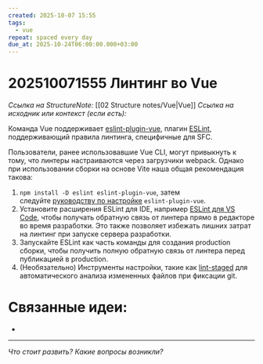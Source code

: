 ```yaml
---
created: 2025-10-07 15:55
tags:
  - vue
repeat: spaced every day
due_at: 2025-10-24T06:00:00.000+03:00
---
```

# 202510071555 Линтинг во Vue

*Ссылка на StructureNote:* [[02 Structure notes/Vue|Vue]]
*Ссылка на исходник или контекст (если есть):*

Команда Vue поддерживает [eslint-plugin-vue](https://github.com/vuejs/eslint-plugin-vue), плагин [ESLint](https://eslint.org/), поддерживающий правила линтинга, специфичные для SFC.

Пользователи, ранее использовавшие Vue CLI, могут привыкнуть к тому, что линтеры настраиваются через загрузчики webpack. Однако при использовании сборки на основе Vite наша общая рекомендация такова:

1. `npm install -D eslint eslint-plugin-vue`, затем следуйте [руководству по настройке](https://eslint.vuejs.org/user-guide/#usage) `eslint-plugin-vue`.
2. Установите расширения ESLint для IDE, например [ESLint для VS Code](https://marketplace.visualstudio.com/items?itemName=dbaeumer.vscode-eslint), чтобы получать обратную связь от линтера прямо в редакторе во время разработки. Это также позволяет избежать лишних затрат на линтинг при запуске сервера разработки.
3. Запускайте ESLint как часть команды для создания production сборки, чтобы получить полную обратную связь от линтера перед публикацией в production.
4. (Необязательно) Инструменты настройки, такие как [lint-staged](https://github.com/okonet/lint-staged) для автоматического анализа измененных файлов при фиксации git.

# Связанные идеи:

* 

---

*Что стоит развить? Какие вопросы возникли?*
